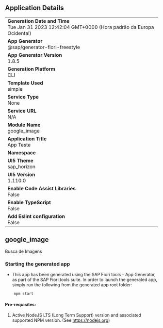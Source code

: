## Application Details
|               |
| ------------- |
|**Generation Date and Time**<br>Tue Jan 31 2023 12:42:04 GMT+0000 (Hora padrão da Europa Ocidental)|
|**App Generator**<br>@sap/generator-fiori-freestyle|
|**App Generator Version**<br>1.8.5|
|**Generation Platform**<br>CLI|
|**Template Used**<br>simple|
|**Service Type**<br>None|
|**Service URL**<br>N/A
|**Module Name**<br>google_image|
|**Application Title**<br>App Teste|
|**Namespace**<br>|
|**UI5 Theme**<br>sap_horizon|
|**UI5 Version**<br>1.110.0|
|**Enable Code Assist Libraries**<br>False|
|**Enable TypeScript**<br>False|
|**Add Eslint configuration**<br>False|

## google_image

Busca de Imagens

### Starting the generated app

-   This app has been generated using the SAP Fiori tools - App Generator, as part of the SAP Fiori tools suite.  In order to launch the generated app, simply run the following from the generated app root folder:

```
    npm start
```

#### Pre-requisites:

1. Active NodeJS LTS (Long Term Support) version and associated supported NPM version.  (See https://nodejs.org)


